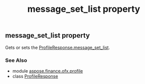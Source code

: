 ﻿---
title: message_set_list property
second_title: Aspose.Finance for Python via .NET API References
description: 
type: docs
weight: 120
url: /python-net/aspose.finance.ofx.profile/profileresponse/message_set_list/
is_root: false
---

## message_set_list property


Gets or sets the [ProfileResponse.message_set_list](/finance/python-net/aspose.finance.ofx.profile/profileresponse#message_set_list).

### See Also
* module [aspose.finance.ofx.profile](../../)
* class [ProfileResponse](/finance/python-net/aspose.finance.ofx.profile/profileresponse)
